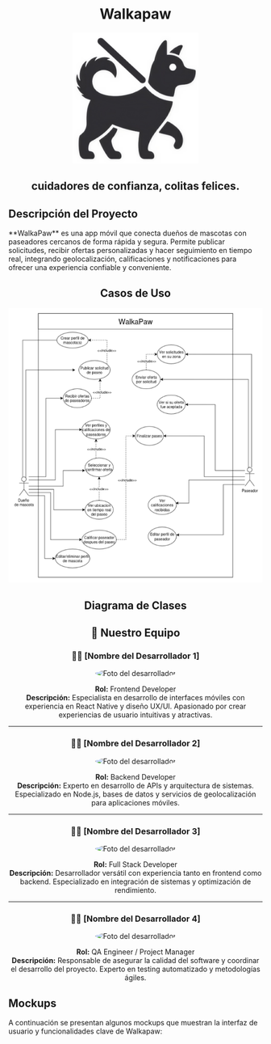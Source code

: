 <div align="center">
  <h1>Walkapaw</h1>
  <img src="https://github.com/javigk01/Walkapaw/blob/main/images/WalkapawLogo.png?raw=true" alt="image" heiht="250px" width="250px">
  <h2>cuidadores de confianza, colitas felices.</h2>
</div>

<h2>Descripción del Proyecto</h2>

<p>**WalkaPaw** es una app móvil que conecta dueños de mascotas con paseadores cercanos de forma rápida y
segura. Permite publicar solicitudes, recibir ofertas personalizadas y hacer seguimiento en tiempo real,
integrando geolocalización, calificaciones y notificaciones para ofrecer una experiencia confiable y conveniente.</p>

<div align="center">
  <h2>Casos de Uso</h2>
  <img src="https://github.com/javigk01/Walkapaw/blob/main/images/DiagramaCasosDeUso.png?raw=true" alt="image">
</div>

<div align="center">
<h2>Diagrama de Clases</h2>
</div>

<div align="center">
  <h2>👥 Nuestro Equipo</h2>
</div>

<div align="center">
  
  ### 🧑‍💻 [Nombre del Desarrollador 1]
  <img src="https://via.placeholder.com/150x150/4CAF50/white?text=Foto" alt="Foto del desarrollador" width="150px" height="150px" style="border-radius: 50%;">
  
  **Rol:** Frontend Developer  
  **Descripción:** Especialista en desarrollo de interfaces móviles con experiencia en React Native y diseño UX/UI. Apasionado por crear experiencias de usuario intuitivas y atractivas.
  
  ---
  
  ### 🧑‍💻 [Nombre del Desarrollador 2]
  <img src="https://via.placeholder.com/150x150/2196F3/white?text=Foto" alt="Foto del desarrollador" width="150px" height="150px" style="border-radius: 50%;">
  
  **Rol:** Backend Developer  
  **Descripción:** Experto en desarrollo de APIs y arquitectura de sistemas. Especializado en Node.js, bases de datos y servicios de geolocalización para aplicaciones móviles.
  
  ---
  
  ### 🧑‍💻 [Nombre del Desarrollador 3]
  <img src="https://via.placeholder.com/150x150/FF9800/white?text=Foto" alt="Foto del desarrollador" width="150px" height="150px" style="border-radius: 50%;">
  
  **Rol:** Full Stack Developer  
  **Descripción:** Desarrollador versátil con experiencia tanto en frontend como backend. Especializado en integración de sistemas y optimización de rendimiento.
  
  ---
  
  ### 🧑‍💻 [Nombre del Desarrollador 4]
  <img src="https://via.placeholder.com/150x150/9C27B0/white?text=Foto" alt="Foto del desarrollador" width="150px" height="150px" style="border-radius: 50%;">
  
  **Rol:** QA Engineer / Project Manager  
  **Descripción:** Responsable de asegurar la calidad del software y coordinar el desarrollo del proyecto. Experto en testing automatizado y metodologías ágiles.

</div>

<h2>Mockups</h2>
<p>A continuación se presentan algunos mockups que muestran la interfaz de usuario y funcionalidades clave de Walkapaw:</p>
